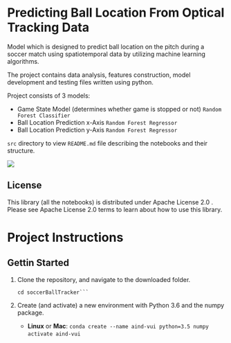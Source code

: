 # Predicting Ball Location From Optical Tracking Data

Model which is designed to predict ball location on the pitch during a soccer match using spatiotemporal data by utilizing machine learning algorithms.

The project contains data analysis, features construction, model development and testing files written using python.

Project consists of 3 models:
* Game State Model (determines whether game is stopped or not) `Random Forest Classifier`
* Ball Location Prediction x-Axis `Random Forest Regressor`
* Ball Location Prediction y-Axis `Random Forest Regressor`

`src` directory to view `README.md` file describing the notebooks and their structure.

![](https://github.com/anaramirli/soccerBallTracker/blob/master/src/assets/ballTracker.gif)

## License
This library (all the notebooks) is distributed under Apache License 2.0 . Please see Apache License 2.0 terms to learn about how to use this library.


# Project Instructions

## Gettin Started

1. Clone the repository, and navigate to the downloaded folder.

    ```git clone https://github.com/anaramirli/soccerBallTracker.git
    cd soccerBallTracker```
    
2. Create (and activate) a new environment with Python 3.6 and the numpy package.

    * **Linux** or **Mac**:
    `conda create --name aind-vui python=3.5 numpy`
    `activate aind-vui`
    
